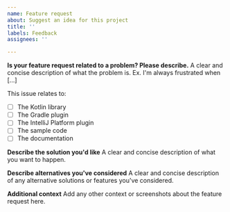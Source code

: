 ```yaml
---
name: Feature request
about: Suggest an idea for this project
title: ''
labels: Feedback
assignees: ''

---
```


**Is your feature request related to a problem? Please describe.**
A clear and concise description of what the problem is. Ex. I'm always frustrated when [...]

This issue relates to:
- [ ] The Kotlin library
- [ ] The Gradle plugin
- [ ] The IntelliJ Platform plugin
- [ ] The sample code
- [ ] The documentation

**Describe the solution you'd like**
A clear and concise description of what you want to happen.

**Describe alternatives you've considered**
A clear and concise description of any alternative solutions or features you've considered.

**Additional context**
Add any other context or screenshots about the feature request here.
